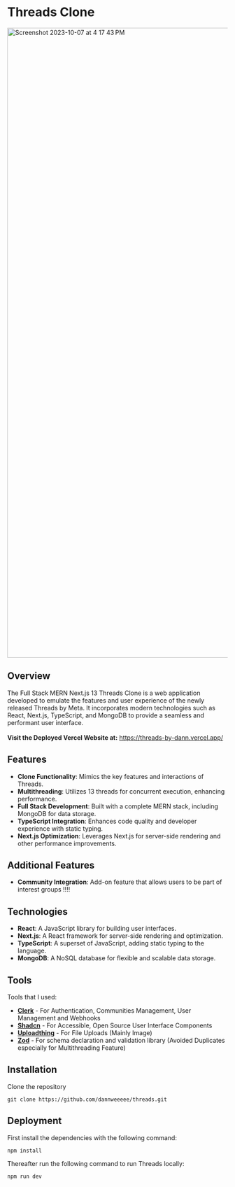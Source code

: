 # Threads Clone

<img width="1440" alt="Screenshot 2023-10-07 at 4 17 43 PM" src="https://github.com/dannweeeee/threads/assets/42776950/d14cbbda-3ee2-4ea6-a199-62ba3876d69a">

## Overview

The Full Stack MERN Next.js 13 Threads Clone is a web application developed to emulate the features and user experience of the newly released Threads by Meta. It incorporates modern technologies such as React, Next.js, TypeScript, and MongoDB to provide a seamless and performant user interface. <br>
<br>
**Visit the Deployed Vercel Website at:** https://threads-by-dann.vercel.app/

## Features

- **Clone Functionality**: Mimics the key features and interactions of Threads.
- **Multithreading**: Utilizes 13 threads for concurrent execution, enhancing performance.
- **Full Stack Development**: Built with a complete MERN stack, including MongoDB for data storage.
- **TypeScript Integration**: Enhances code quality and developer experience with static typing.
- **Next.js Optimization**: Leverages Next.js for server-side rendering and other performance improvements.

## Additional Features

- **Community Integration**: Add-on feature that allows users to be part of interest groups ‼️‼️

## Technologies

- **React**: A JavaScript library for building user interfaces.
- **Next.js**: A React framework for server-side rendering and optimization.
- **TypeScript**: A superset of JavaScript, adding static typing to the language.
- **MongoDB**: A NoSQL database for flexible and scalable data storage.

## Tools

Tools that I used:

- [**Clerk**](https://clerk.com/) - For Authentication, Communities Management, User Management and Webhooks
- [**Shadcn**](https://ui.shadcn.com/) - For Accessible, Open Source User Interface Components
- [**Uploadthing**](https://uploadthing.com/) - For File Uploads (Mainly Image)
- [**Zod**](https://zod.dev/) - For schema declaration and validation library (Avoided Duplicates especially for Multithreading Feature)

## Installation

Clone the repository

```
git clone https://github.com/dannweeeee/threads.git
```

## Deployment

First install the dependencies with the following command:

```
npm install
```

Thereafter run the following command to run Threads locally:

```
npm run dev
```
